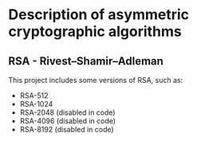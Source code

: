 # Description of asymmetric cryptographic algorithms

## RSA - Rivest–Shamir–Adleman

This project includes some versions of RSA, such as:

- RSA-512
- RSA-1024
- RSA-2048 (disabled in code)
- RSA-4096 (disabled in code)
- RSA-8192 (disabled in code)
